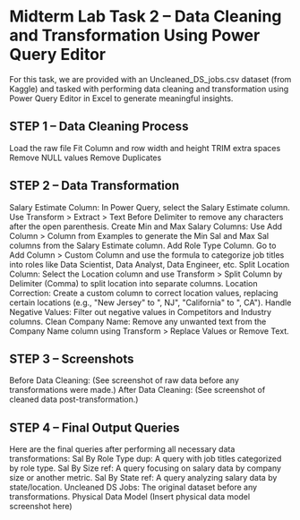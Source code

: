 # Midterm Lab Task 2 – Data Cleaning and Transformation Using Power Query Editor
For this task, we are provided with an Uncleaned_DS_jobs.csv dataset (from Kaggle) and tasked with performing data cleaning and transformation using Power Query Editor in Excel to generate meaningful insights.
## STEP 1 – Data Cleaning Process
Load the raw file
Fit Column and row width and height
TRIM extra spaces
Remove NULL values
Remove Duplicates
## STEP 2 – Data Transformation
Salary Estimate Column:
In Power Query, select the Salary Estimate column.
Use Transform > Extract > Text Before Delimiter to remove any characters after the open parenthesis.
Create Min and Max Salary Columns:
Use Add Column > Column from Examples to generate the Min Sal and Max Sal columns from the Salary Estimate column.
Add Role Type Column.
Go to Add Column > Custom Column and use the formula to categorize job titles into roles like Data Scientist, Data Analyst, Data Engineer, etc.
Split Location Column:
Select the Location column and use Transform > Split Column by Delimiter (Comma) to split location into separate columns.
Location Correction:
Create a custom column to correct location values, replacing certain locations (e.g., "New Jersey" to ", NJ", "California" to ", CA").
Handle Negative Values:
Filter out negative values in Competitors and Industry columns.
Clean Company Name:
Remove any unwanted text from the Company Name column using Transform > Replace Values or Remove Text.
## STEP 3 – Screenshots
Before Data Cleaning: (See screenshot of raw data before any transformations were made.)
After Data Cleaning: (See screenshot of cleaned data post-transformation.)
## STEP 4 – Final Output Queries
Here are the final queries after performing all necessary data transformations:
Sal By Role Type dup: A query with job titles categorized by role type.
Sal By Size ref: A query focusing on salary data by company size or another metric.
Sal By State ref: A query analyzing salary data by state/location.
Uncleaned DS Jobs: The original dataset before any transformations.
Physical Data Model
(Insert physical data model screenshot here)
